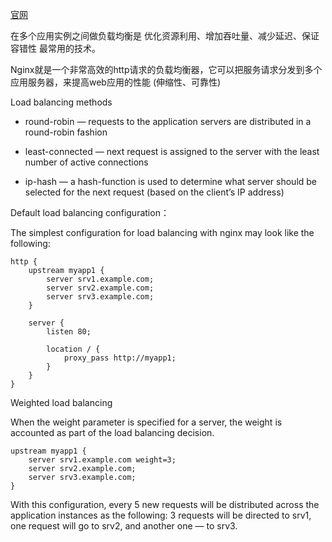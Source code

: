 [官网](http://nginx.org/en/docs/http/load_balancing.html)

在多个应用实例之间做负载均衡是 优化资源利用、增加吞吐量、减少延迟、保证容错性 最常用的技术。

Nginx就是一个非常高效的http请求的负载均衡器，它可以把服务请求分发到多个应用服务器，来提高web应用的性能
(伸缩性、可靠性)

Load balancing methods
- round-robin — requests to the application servers are distributed in a round-robin fashion

- least-connected — next request is assigned to the server with the least number of active connections

- ip-hash — a hash-function is used to determine what server should be selected for the next request (based on the client’s IP address)


Default load balancing configuration：

The simplest configuration for load balancing with nginx may look like the following:
```
http {
    upstream myapp1 {
        server srv1.example.com;
        server srv2.example.com;
        server srv3.example.com;
    }

    server {
        listen 80;

        location / {
            proxy_pass http://myapp1;
        }
    }
}
```

Weighted load balancing

When the weight parameter is specified for a server, the weight is accounted as part of the load balancing decision.
```
upstream myapp1 {
    server srv1.example.com weight=3;
    server srv2.example.com;
    server srv3.example.com;
}
```
With this configuration, every 5 new requests will be distributed across the application instances as the following: 3 requests will be directed to srv1, one request will go to srv2, and another one — to srv3.